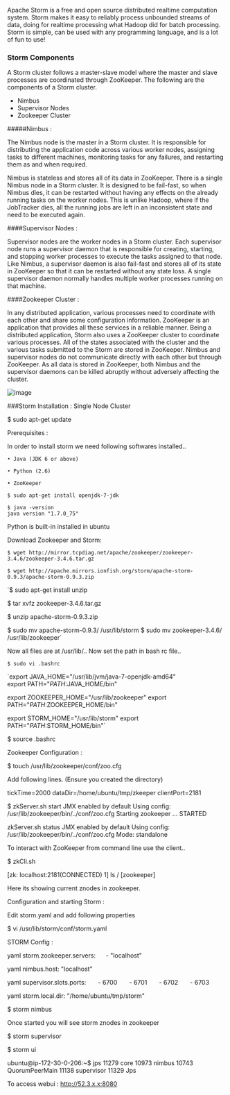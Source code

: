 Apache Storm is a free and open source distributed realtime computation system. Storm makes it easy to reliably process unbounded streams of data, doing for realtime processing what Hadoop did for batch processing. Storm is simple, can be used with any programming language, and is a lot of fun to use!

### Storm Components
 
A Storm cluster follows a master-slave model where the master and slave processes are coordinated through ZooKeeper. The following are the components of a Storm cluster.

* Nimbus 
* Supervisor Nodes
* Zookeeper Cluster

#####Nimbus :

The Nimbus node is the master in a Storm cluster. It is responsible for distributing the application code across various worker nodes, assigning tasks to different machines, monitoring tasks for any failures, and restarting them as and when required. 

Nimbus is stateless and stores all of its data in ZooKeeper. There is a single Nimbus node in a Storm cluster. It is designed to be fail-fast, so when Nimbus dies, it can be restarted without having any effects on the already running tasks on the worker nodes. This is unlike Hadoop, where if the JobTracker dies, all the running jobs are left in an inconsistent state and need to be executed again.

####Supervisor Nodes :

Supervisor nodes are the worker nodes in a Storm cluster. Each supervisor node runs a supervisor daemon that is responsible for creating, starting, and stopping worker processes to execute the tasks assigned to that node. Like Nimbus, a supervisor daemon is also fail-fast and stores all of its state in ZooKeeper so that it can be restarted without any state loss. A single supervisor daemon normally handles multiple worker processes running on that machine.

####Zookeeper Cluster :

In any distributed application, various processes need to coordinate with each other and share some configuration information. ZooKeeper is an application that provides all these services in a reliable manner. Being a distributed application, Storm also uses a ZooKeeper cluster to coordinate various processes. All of the states associated with the cluster and the various tasks submitted to the Storm are stored in ZooKeeper. Nimbus and supervisor nodes do not communicate directly with each other but through ZooKeeper. As all data is stored in ZooKeeper, both Nimbus and the supervisor daemons can be killed abruptly without adversely affecting the cluster.

![image](https://cloud.githubusercontent.com/assets/5790297/6837263/13404fc0-d310-11e4-92c1-3592458208c1.png)

###Storm Installation : Single Node Cluster

$ sudo apt-get update

Prerequisites : 

In order to install storm we need following softwares installed..

	• Java (JDK 6 or above)

	• Python (2.6)

	• ZooKeeper
	
`$ sudo apt-get install openjdk-7-jdk`

```
$ java -version  
java version "1.7.0_75"
```

Python is built-in installed in ubuntu


Download Zookeeper and Storm:


`$ wget http://mirror.tcpdiag.net/apache/zookeeper/zookeeper-3.4.6/zookeeper-3.4.6.tar.gz`


`$ wget http://apache.mirrors.ionfish.org/storm/apache-storm-0.9.3/apache-storm-0.9.3.zip`

`$ sudo apt-get install unzip

$ tar xvfz zookeeper-3.4.6.tar.gz

$ unzip apache-storm-0.9.3.zip

$ sudo mv apache-storm-0.9.3/ /usr/lib/storm
$ sudo mv zookeeper-3.4.6/ /usr/lib/zookeeper`

Now all files are at /usr/lib/..  Now set the path in bash rc file..

`$ sudo vi .bashrc 
`

`export JAVA_HOME="/usr/lib/jvm/java-7-openjdk-amd64"    
export PATH="$PATH:$JAVA_HOME/bin"

export ZOOKEEPER_HOME="/usr/lib/zookeeper"
export PATH="$PATH:$ZOOKEEPER_HOME/bin"

export STORM_HOME="/usr/lib/storm"
export PATH="$PATH:$STORM_HOME/bin"`

$ source .bashrc 

Zookeeper Configuration :

$ touch /usr/lib/zookeeper/conf/zoo.cfg

Add following lines. (Ensure you created the directory)

tickTime=2000
dataDir=/home/ubuntu/tmp/zkeeper
clientPort=2181


$ zkServer.sh start
JMX enabled by default
Using config: /usr/lib/zookeeper/bin/../conf/zoo.cfg
Starting zookeeper ... STARTED

zkServer.sh status
JMX enabled by default
Using config: /usr/lib/zookeeper/bin/../conf/zoo.cfg
Mode: standalone


To interact with ZooKeeper from command line use the client..

$ zkCli.sh 

[zk: localhost:2181(CONNECTED) 1] ls /
[zookeeper]

Here its showing current znodes in zookeeper.

Configuration and starting Storm :

Edit storm.yaml and add following properties

$ vi /usr/lib/storm/conf/storm.yaml 

STORM Config :

yaml storm.zookeeper.servers:
     - "localhost"

yaml nimbus.host: "localhost"

yaml supervisor.slots.ports:
      - 6700
      - 6701
      - 6702
      - 6703

yaml storm.local.dir: "/home/ubuntu/tmp/storm"
 
$ storm nimbus 

Once started you will see storm znodes in zookeeper

$ storm supervisor

$ storm ui

ubuntu@ip-172-30-0-206:~$ jps
11279 core
10973 nimbus
10743 QuorumPeerMain
11138 supervisor
11329 Jps

To access webui : http://52.3.x.x:8080


